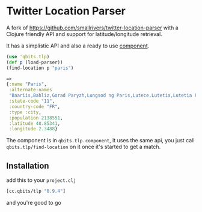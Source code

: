 # Twitter Location Parser

A fork of https://github.com/smallrivers/twitter-location-parser with
a Clojure friendly API and support for latitude/longitude retrieval.

It has a simplistic API and also a ready to
use [component](https://github.com/stuartsierra/component).

``` clojure
(use 'qbits.tlp)
(def p (load-parser))
(find-location p "paris")

=>
{:name "Paris",
 :alternate-names
 "Baariis,Bahliz,Gorad Paryzh,Lungsod ng Paris,Lutece,Lutetia,Lutetia Parisorum,Lutèce,PAR,Pa-ri,Paarys,Palika,Paname,Pantruche,Paraeis,Paras,Pari,Paries,Parigge,Pariggi,Parighji,Parigi,Pariis,Pariisi,Pariizu,Pariižu,Parij,Parijs,Paris,Parisi,Parixe,Pariz,Parize,Parizh,Parizh osh,Parizh',Parizo,Parizs,Pariž,Parys,Paryz,Paryzius,Paryż,Paryžius,Paräis,París,Paríž,Parîs,Parĩ,Parī,Parīze,Paříž,Páras,Párizs,Ville-Lumiere,Ville-Lumière,ba li,barys,pairisa,pali,pari,paris,parys,paryzh,perisa,pryz,pyaris,pyarisa,pyrs,Παρίσι,Горад Парыж,Париж,Париж ош,Парижь,Париз,Парис,Паріж,Փարիզ,פאריז,פריז,باريس,پارىژ,پاريس,پاریس,پیرس,ܦܐܪܝܣ,पॅरिस,पेरिस,पैरिस,প্যারিস,ਪੈਰਿਸ,પૅરિસ,பாரிஸ்,పారిస్,ಪ್ಯಾರಿಸ್,പാരിസ്,ปารีส,ཕ་རི།,ပါရီမြို့,პარიზი,ፓሪስ,ប៉ារីស,パリ,巴黎,파리",
 :state-code "11",
 :country-code "FR",
 :type :city,
 :population 2138551,
 :latitude 48.85341,
 :longitude 2.3488}

```


The component is in `qbits.tlp.component`, it uses the same api, you
just call `qbits.tlp/find-location` on it once it's started to get a
match.

## Installation

add this to your `project.clj`

``` clojure
[cc.qbits/tlp "0.9.4"]
```
and you're good to go
